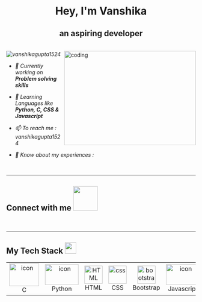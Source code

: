 <h1 align="center">Hey, I'm Vanshika </h1>
<h2 align="center">an aspiring developer</h2><br>
<img align="right" alt="coding" height="250" width="350" src="https://camo.githubusercontent.com/4aa77ea32aa4d7be626e833b160f3d8923c133cd32c34fefbdc43c8abfcff710/68747470733a2f2f63646e2e6472696262626c652e636f6d2f75736572732f323730343431342f73637265656e73686f74732f373436363930332f6d656469612f62303861623537363331366264343538326665663138396634373163643965352e676966"

<p align="left"><em> <img src="https://komarev.com/ghpvc/?username=vanshikagupta1524&label=Profile%20views&color=0e75b6&style=flat" alt="vanshikagupta1524" /> </p>

- 🔭 Currently working on **Problem solving skills**

- 🌱 Learning Languages like **Python, C, CSS & Javascript**

- 📫 To reach me : vanshikagupta1524

- 📄 Know about my experiences :
</em>
<br>
<hr>

<h2>Connect with me  <img src="https://raw.githubusercontent.com/ShahriarShafin/ShahriarShafin/main/Assets/handshake.gif" width="65" /></h2>
<!-- <p align="left">
<a href="https://twitter.com/aanyakx"><img src="https://img.shields.io/badge/Twitter-1DA1F2?style=for-the-badge&logo=twitter&logoColor=white"></a></a>
<a href="https://www.linkedin.com/in/aanya-panigrahi-9b1681251"><img src="https://img.shields.io/badge/LinkedIn-0077B5?style=for-the-badge&logo=linkedin&logoColor=white"></a></a>
<a href="https://instagram.com/aan.yahoo"><img src="https://img.shields.io/badge/instagram-d11b59?style=for-the-badge&logo=instagram&logoColor=white"></a></a>
</p> -->

<br>

<hr>

<h2 align="left" border="0">My Tech Stack    <img src="https://camo.githubusercontent.com/beb64ff21c883e318e4f5db5231c2ba4175705bea1c9249e82a41ab375db4f75/68747470733a2f2f6d65646961322e67697068792e636f6d2f6d656469612f51737347456d706b79454f684243623765312f67697068792e6769663f6369643d656366303565343761306e336769316266716e74716d6f62386739616964316f796a327772336473336d67373030626c267269643d67697068792e676966" width="30"/></h2>


  

 ***<table>***
  <tr>
     <td align="center" width="90">
        <img src="https://media1.giphy.com/avatars/GenCGroup/DDI6XPb1buW5.gif" alt="icon" width="79" height="60" />
      <br>C
    <td align="center" width="98">
      <a href="#macropower-tech">
        <img src="https://techstack-generator.vercel.app/python-icon.svg" alt="icon" width="89" height="55" />
      </a>
      <br>Python
    </td>
   <td align="center"  width="98">
        <img src="https://skillicons.dev/icons?i=html" width="48" height="48" alt="HTML" />
      <br>HTML
    </td>
   <td align="center" width="98">
        <img src="https://skillicons.dev/icons?i=css" width="48" height="48" alt="css" />
      <br>CSS
    </td>
   <td align="center"  width="98">
        <img src="https://skillicons.dev/icons?i=bootstrap" width="48" height="48" alt="bootstrap" />
      <br>Bootstrap
    </td>
   <td align="center" width="98">
        <img src="https://techstack-generator.vercel.app/js-icon.svg" alt="icon" width="89" height="55" />
      <br>Javascript
    </td>
  <td align="center" width="90">
       <img src="https://techstack-generator.vercel.app/mysql-icon.svg" alt="icon" width="89" height="60" />       
     <br>SQL  
      </td>
